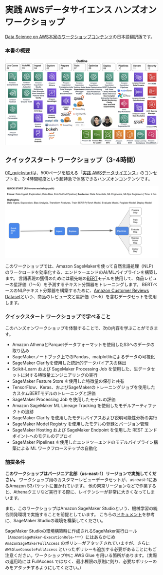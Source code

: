 # 実践 AWSデータサイエンス ハンズオンワークショップ

[Data Science on AWS本家のワークショップコンテンツ](https://github.com/data-science-on-aws/workshop)の日本語翻訳版です。

### 本書の概要

![outline](./img/outline.png)

## クイックスタート ワークショップ（3-4時間）

[00_quickstart](./00_quickstart)は、500ページを超える「[実践 AWSデータサイエンス](https://www.oreilly.co.jp/books/9784873119687/)」のコンセプトを、3-4時間程度という超特急で体感できるハンズオンコンテンツです。

![workshop_paths1](./img/workshop_paths1.png)

このワークショップでは、Amazon SageMakerを使って自然言語処理（NLP）のワークロードを効率化する、エンドツーエンドのAI/MLパイプラインを構築します。
言語表現の獲得のためには最先端の[BERT](https://arxiv.org/abs/1810.04805)モデルを使用して、商品レビューの星評価（1〜5）を予測するテキスト分類器をトレーニングします。
BERTベースのNLPテキスト分類器を構築するために、[Amazon Customer Reviews Dataset](https://s3.amazonaws.com/amazon-reviews-pds/readme.html)という、商品のレビュー文と星評価（1～5）を含むデータセットを使用します。

### クイックスタート ワークショップで学べること

このハンズオンワークショップを体験することで、次の内容を学ぶことができます。

- Amazon AthenaとParquetデータフォーマットを使用したS3へのデータの取り込み
- SageMakerノートブック上でのPandas、matplotlibによるデータの可視化
- SageMaker Clarifyを使用した統計的データバイアスの検出
- Scikit-Learn および SageMaker Processing Job を使用した、生データセットに対する特徴量エンジニアリングの実行
- SageMaker Feature Store を使用した特徴量の保存と共有
- TensorFlow、Keras、およびSageMakerのトレーニングジョブを使用したカスタムBERTモデルのトレーニングと評価
- SageMaker Processing Job を使用したモデルの評価
- Amazon SageMaker ML Lineage Tracking を使用したモデルアーティファクトの追跡
- SageMaker Clarify を使用したモデルバイアスおよび説明可能性分析の実行
- SageMaker Model Registry を使用したモデルの登録とバージョン管理
- SageMaker Hosting および SageMaker Endpoint を使用した REST エンドポイントへのモデルのデプロイ
- SageMaker Pipelines を使用したエンドツーエンドのモデルパイプライン構築による ML ワークフローステップの自動化

### 前提条件

**このワークショップはバージニア北部（us-east-1）リージョンで実施してください。**
ワークショップ用のカスタマーレビューデータセットが、us-east-1にあるAmazon S3バケットに置かれています。
他の東京リージョンなどで作業すると、Athenaクエリなど実行する際に、レイテンシーが非常に大きくなってしまいます。

また、このワークショップはAmazon SageMaker Studioという、機械学習の統合開発環境で実施することを前提としています。
こちらの[ドキュメント](https://docs.aws.amazon.com/sagemaker/latest/dg/onboard-quick-start.html)を参考に、SageMaker Studioの環境を構築してください。

SageMaker Studioの環境構築時に作成されるSageMaker実行ロール（`AmazonSageMaker-ExecutionRole-***`）にはあらかじめ `AmazonSageMakerFullAccess` のポリシーがアタッチされていますが、さらに `AWSGlueConsoleFullAccess` といったポリシーも追加する必要があることにもご注意ください。ワークショップ中に AWS Glue を用いる箇所があります。（実際の運用時には FullAccess ではなく、最小権限の原則に則り、必要なポリシーのみをアタッチするようにしてください。）